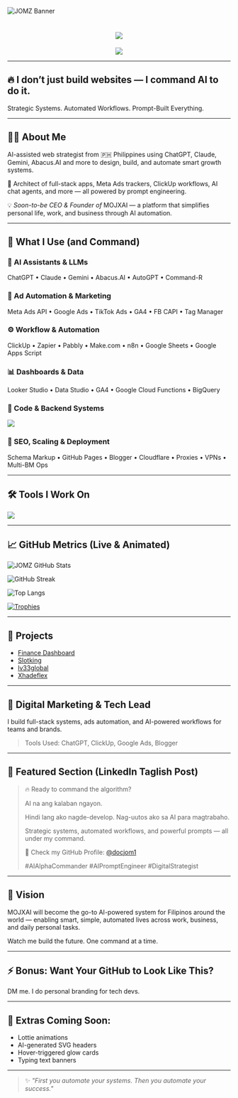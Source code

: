 ![JOMZ Banner](https://github.com/docjom1/assets/blob/main/banner.gif?raw=true)

<h1 align="center">
  <img src="https://readme-typing-svg.demolab.com?font=Fira+Code&size=30&pause=1000&center=true&vCenter=true&width=600&lines=%F0%9F%A7%A0+JOMZ+%7C+AI+Alpha+Commander;Digital+Strategist+%26+System+Builder;AI-powered+automation+for+brands+%26+teams"/>
</h1>

<p align="center">
  <img src="https://github-readme-stats.vercel.app/api/top-langs/?username=docjom1&layout=compact&theme=radical"/>
</p>

---

## 🔥 I don’t just build websites — I command AI to do it.

Strategic Systems. Automated Workflows. Prompt-Built Everything.

---

## 👨‍💻 About Me

AI-assisted web strategist from 🇵🇭 Philippines using ChatGPT, Claude, Gemini, Abacus.AI and more to design, build, and automate smart growth systems. 

🔧 Architect of full-stack apps, Meta Ads trackers, ClickUp workflows, AI chat agents, and more — all powered by prompt engineering.

💡 *Soon-to-be CEO & Founder of* MOJXAI — a platform that simplifies personal life, work, and business through AI automation.

---

## 🧠 What I Use (and Command)

### 🤖 AI Assistants & LLMs
ChatGPT • Claude • Gemini • Abacus.AI • AutoGPT • Command-R

### 📣 Ad Automation & Marketing
Meta Ads API • Google Ads • TikTok Ads • GA4 • FB CAPI • Tag Manager

### ⚙️ Workflow & Automation
ClickUp • Zapier • Pabbly • Make.com • n8n • Google Sheets • Google Apps Script

### 📊 Dashboards & Data
Looker Studio • Data Studio • GA4 • Google Cloud Functions • BigQuery

### 🧩 Code & Backend Systems
<p>
  <img src="https://skillicons.dev/icons?i=js,html,css,tailwind,vue,react,git,vscode,figma,php,dotnet,visualstudio,github,mysql,bootstrap,python,nodejs"/>
</p>

### 🚀 SEO, Scaling & Deployment
Schema Markup • GitHub Pages • Blogger • Cloudflare • Proxies • VPNs • Multi-BM Ops

---

## 🛠 Tools I Work On
<p>
  <img src="https://skillicons.dev/icons?i=js,html,css,vue,react,vscode,git,figma,php,dotnet,nodejs,bootstrap,github,mysql,python"/>
</p>

---

## 📈 GitHub Metrics (Live & Animated)

![JOMZ GitHub Stats](https://github-readme-stats.vercel.app/api?username=docjom1&show_icons=true&theme=tokyonight)

![GitHub Streak](https://github-readme-streak-stats.herokuapp.com?user=docjom1&theme=tokyonight)

![Top Langs](https://github-readme-stats.vercel.app/api/top-langs/?username=docjom1&layout=compact&theme=tokyonight)

[![Trophies](https://github-profile-trophy.vercel.app/?username=docjom1&theme=monokai&margin-w=15)](https://github.com/ryo-ma/github-profile-trophy)

---

## 🚀 Projects
- [Finance Dashboard](https://github.com/docjom1/Finance-Dashboard)
- [Slotking](https://github.com/docjom1/Slotking)
- [lv33global](https://github.com/docjom1/lv33global)
- [Xhadeflex](https://github.com/docjom1/Xhadeflex)

---

## 💼 Digital Marketing & Tech Lead

I build full-stack systems, ads automation, and AI-powered workflows for teams and brands.

> Tools Used: ChatGPT, ClickUp, Google Ads, Blogger

---

## 🌟 Featured Section (LinkedIn Taglish Post)

> 🔥 Ready to command the algorithm?
>
> AI na ang kalaban ngayon. 
>
> Hindi lang ako nagde-develop. Nag-uutos ako sa AI para magtrabaho.
>
> Strategic systems, automated workflows, and powerful prompts — all under my command.
>
> 📅 Check my GitHub Profile: [@docjom1](https://github.com/docjom1)
>
> #AIAlphaCommander #AIPromptEngineer #DigitalStrategist

---

## 🎯 Vision

MOJXAI will become the go-to AI-powered system for Filipinos around the world —
enabling smart, simple, automated lives across work, business, and daily personal tasks.

Watch me build the future. One command at a time.

---

## ⚡️ Bonus: Want Your GitHub to Look Like This?
DM me. I do personal branding for tech devs.

---

## 🧬 Extras Coming Soon:
- Lottie animations
- AI-generated SVG headers
- Hover-triggered glow cards
- Typing text banners

---

> ✨ *"First you automate your systems. Then you automate your success."*
